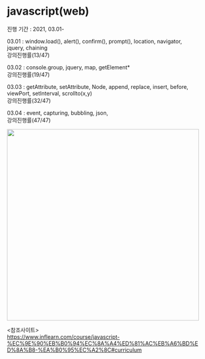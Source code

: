 # javascript(web)
진행 기간 : 2021, 03.01-

03.01 : window.load(), alert(), confirm(), prompt(), location, navigator, jquery, chaining <br/> 강의진행률(13/47)

03.02 : console.group, jquery, map, getElement*  <br/> 강의진행률(19/47)

03.03 : getAttribute, setAttribute, Node, append, replace, insert, before, viewPort, setInterval, scrollto(x,y)  <br/> 강의진행률(32/47)

03.04 : event, capturing, bubbling, json,  <br/> 강의진행률(47/47)

<img src="https://user-images.githubusercontent.com/52240990/109962660-cd398a80-7d2e-11eb-8e7a-8efc32aeb8fe.png" width="500">

<참조사이트> <br/>
https://www.inflearn.com/course/javascript-%EC%9E%90%EB%B0%94%EC%8A%A4%ED%81%AC%EB%A6%BD%ED%8A%B8-%EA%B0%95%EC%A2%8C#curriculum
